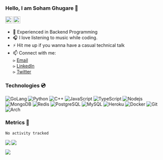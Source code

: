 ### Hello, I am Soham Ghugare 👋

<a href="https://www.instagram.com/soham__g18/">
  <img align="left" alt="Soham's Instagram" width="22px" src="https://raw.githubusercontent.com/hussainweb/hussainweb/main/icons/instagram.png" />
</a>
<a href="https://www.linkedin.com/in/soham-ghugare/">
  <img align="left" alt="Soham's LinkedIN" width="22px" src="https://raw.githubusercontent.com/peterthehan/peterthehan/master/assets/linkedin.svg" />
</a><br>

###

- 🔭 Experienced in Backend Programming
- 🎧 I love listening to music while coding.
- ⚡ Hit me up if you wanna have a casual technical talk
- 📫 Connect with me: </br>
        ⪧ [Email](mailto:soham.ghugare@gmail.com) <br>
        ⪧ [LinkedIn](https://www.linkedin.com/in/soham-ghugare) <br>
        ⪧ [Twitter]() <br>


### Technologies 💿

![GoLang](https://img.shields.io/badge/go-%2300ADD8.svg?style=flat-square&logo=golang)
![Python](https://img.shields.io/badge/-Python-black?style=flat-square&logo=Python)
![C++](https://img.shields.io/badge/-C++-00599C?style=flat-square&logo=c)
![JavaScript](https://img.shields.io/badge/-JavaScript-black?style=flat-square&logo=javascript)
![TypeScript](https://img.shields.io/badge/-TypeScript-black?style=flat-square&logo=typescript)
![Nodejs](https://img.shields.io/badge/-Nodejs-black?style=flat-square&logo=Node.js)
![MongoDB](https://img.shields.io/badge/-MongoDB-black?style=flat-square&logo=mongodb)
![Redis](https://img.shields.io/badge/-Redis-black?style=flat-square&logo=Redis)
![PostgreSQL](https://img.shields.io/badge/-PostgreSQL-336791?style=flat-square&logo=postgresql)
![MySQL](https://img.shields.io/badge/-MySQL-black?style=flat-square&logo=mysql)
![Heroku](https://img.shields.io/badge/-Heroku-430098?style=flat-square&logo=heroku)
![Docker](https://img.shields.io/badge/-Docker-black?style=flat-square&logo=docker)
![Git](https://img.shields.io/badge/-Git-black?style=flat-square&logo=git)
![Arch](https://img.shields.io/badge/Arch_Linux-1793D1?style=flat-square&logo=arch-linux&logoColor=white)


### Metrics 🚀
<!--START_SECTION:waka-->

```text
No activity tracked
```

<!--END_SECTION:waka-->

<a href="https://github.com/SohamGhugare">
  <img align="left" src="http://github-readme-streak-stats.herokuapp.com/?user=sohamghugare&theme=bear" />
  <img src="https://github-readme-stats.vercel.app/api?username=sohamghugare&count_private=true&show_icons=true&theme=bear" />
</a>

![](https://komarev.com/ghpvc/?username=SohamGhugare)


